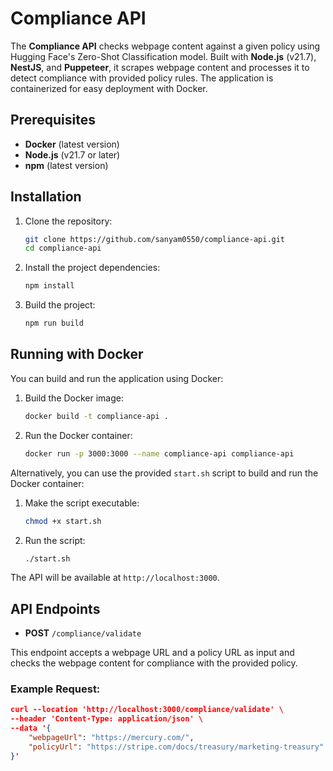 # Compliance API

The **Compliance API** checks webpage content against a given policy using Hugging Face's Zero-Shot Classification model. Built with **Node.js** (v21.7), **NestJS**, and **Puppeteer**, it scrapes webpage content and processes it to detect compliance with provided policy rules. The application is containerized for easy deployment with Docker.

## Prerequisites

- **Docker** (latest version)
- **Node.js** (v21.7 or later)
- **npm** (latest version)

## Installation

1. Clone the repository:

    ```bash
    git clone https://github.com/sanyam0550/compliance-api.git
    cd compliance-api
    ```

2. Install the project dependencies:

    ```bash
    npm install
    ```

3. Build the project:

    ```bash
    npm run build
    ```

## Running with Docker

You can build and run the application using Docker:

1. Build the Docker image:

    ```bash
    docker build -t compliance-api .
    ```

2. Run the Docker container:

    ```bash
    docker run -p 3000:3000 --name compliance-api compliance-api
    ```

Alternatively, you can use the provided `start.sh` script to build and run the Docker container:

1. Make the script executable:

    ```bash
    chmod +x start.sh
    ```

2. Run the script:

    ```bash
    ./start.sh
    ```

The API will be available at `http://localhost:3000`.

## API Endpoints

- **POST** `/compliance/validate`

This endpoint accepts a webpage URL and a policy URL as input and checks the webpage content for compliance with the provided policy.

### Example Request:

```json
curl --location 'http://localhost:3000/compliance/validate' \
--header 'Content-Type: application/json' \
--data '{
    "webpageUrl": "https://mercury.com/",
    "policyUrl": "https://stripe.com/docs/treasury/marketing-treasury"
}'


